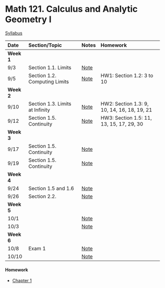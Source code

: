 # Math 121. Calculus and Analytic Geometry I 

[Syllabus](syllabus.html)

| Date        | Section/Topic                  | Notes    |Homework     |
|:------------|:------------|:------------|:-------------------------------------|
| **Week 1**  |                                |    |                    |
| 9/3         |   Section 1.1. Limits                    | [Note](notes/3_9.pdf)|| 
| 9/5         |   Section 1.2. Computing Limits                    | [Note](notes/5_9.pdf) |HW1: Section 1.2: 3 to 10| 
| **Week 2**  |                                |    |                    |
| 9/10         |   Section 1.3.   Limits at Infinity                    | [Note](notes/10_9.pdf)           |HW2: Section 1.3: 9, 10, 14, 16, 18, 19, 21 |
| 9/12         |   Section 1.5. Continuity                    | [Note](notes/note9_12.pdf)           |HW3: Section 1.5: 11, 13, 15, 17, 29, 30| 
| **Week 3**  |                                |    |                    |
| 9/17         |   Section 1.5.   Continuity                    | [Note](notes/9_17.pdf)            |
| 9/19         |   Section 1.5.   Continuity                    | [Note](notes/9_19.pdf)            |
| **Week 4**  |                                |    |                    |
| 9/24         |   Section 1.5 and 1.6                       | [Note](notes/9_24.pdf)            |
| 9/26         |   Section 2.2.                       | [Note](notes/9_26.pdf)            |
| **Week 5**  |                                |    |                    |
| 10/1         |                          | [Note]()            |
| 10/3         |                          | [Note]()            |
| **Week 6**  |                                |    |                    |
| 10/8         |   Exam 1                       | [Note]()            |
| 10/10         |                          | [Note]()            |
 
#### Homework
 
 - [Chapter 1](hw/chap1.docx)